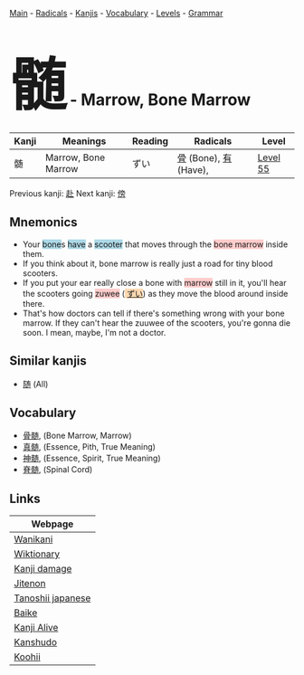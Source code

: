 <style> bigfont {font-size: 100px}</style>
[Main](../README.md) -
[Radicals](../radicals.md) -
[Kanjis](../kanjis.md) -
[Vocabulary](../vocabulary.md) -
[Levels](../levels.md) -
[Grammar](../grammar.md)
# <bigfont> 髄</bigfont> - Marrow, Bone Marrow 

| Kanji | Meanings | Reading | Radicals | Level |
| --- | --- | --- | --- | --- |
| 髄 | Marrow, Bone Marrow | ずい | [骨](../radicals/骨.md) (Bone), [有](../radicals/有.md) (Have),  | [Level 55](../levels/wk_level55.md) |

Previous kanji: [赴](赴.md) Next kanji: [傍](傍.md) 

## Mnemonics
 * Your <span style="background-color:#ADD8E6"> bone</span>s <span style="background-color:#ADD8E6"> have</span> a <span style="background-color:#ADD8E6"> scooter</span> that moves through the <span style="background-color:#ffcccb"> bone marrow</span> inside them.
* If you think about it, bone marrow is really just a road for tiny blood scooters.
* If you put your ear really close a bone with <span style="background-color:#ffcccb"> marrow</span> still in it, you'll hear the scooters going <span style="background-color:#ffcccb"> zuwee</span> (<span style="background-color:#fed8b1"> [ずい](https://jisho.org/search/ずい)</span>) as they move the blood around inside there.
* That's how doctors can tell if there's something wrong with your bone marrow. If they can't hear the zuuwee of the scooters, you're gonna die soon. I mean, maybe, I'm not a doctor.


## Similar kanjis
 * [随](随.md) (All)


## Vocabulary
 * [骨髄](../vocabulary/髄.md), (Bone Marrow, Marrow)
* [真髄](../vocabulary/髄.md), (Essence, Pith, True Meaning)
* [神髄](../vocabulary/髄.md), (Essence, Spirit, True Meaning)
* [脊髄](../vocabulary/髄.md), (Spinal Cord)



## Links 

| Webpage |
| --- |
| [Wanikani          ](https://www.wanikani.com/kanji/髄) |
| [Wiktionary        ](https://en.wiktionary.org/wiki/髄) |
| [Kanji damage      ](http://www.kanjidamage.com/kanji/search?utf8=✓&q=髄) |
| [Jitenon           ](https://jitenon.com/kanji/髄) |
| [Tanoshii japanese ](https://www.tanoshiijapanese.com/dictionary/kanji.cfm?k=髄) |
| [Baike             ](https://baike.baidu.com/item/髄) |
| [Kanji Alive       ](https://app.kanjialive.com/髄) |
| [Kanshudo          ](https://www.kanshudo.com/searchmn?q=髄) |
| [Koohii            ](https://kanji.koohii.com/study/kanji/髄) |
